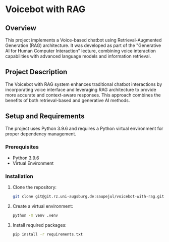 # Voicebot with RAG

## Overview

This project implements a Voice-based chatbot using Retrieval-Augmented Generation (RAG) architecture. It was developed
as part of the "Generative AI for Human Computer Interaction" lecture, combining voice interaction capabilities with
advanced language models and information retrieval.

## Project Description

The Voicebot with RAG system enhances traditional chatbot interactions by incorporating voice interface and leveraging
RAG architecture to provide more accurate and context-aware responses. This approach combines the benefits of both
retrieval-based and generative AI methods.

## Setup and Requirements

The project uses Python 3.9.6 and requires a Python virtual environment for proper dependency management.

### Prerequisites

- Python 3.9.6
- Virtual Environment

### Installation

1. Clone the repository:
   ```bash
   git clone git@git.rz.uni-augsburg.de:saupejul/voicebot-with-rag.git
   ```

2. Create a virtual environment:
   ```bash
   python -m venv .venv
   ```

3. Install required packages:
   ```bash
   pip install -r requirements.txt
   ```
